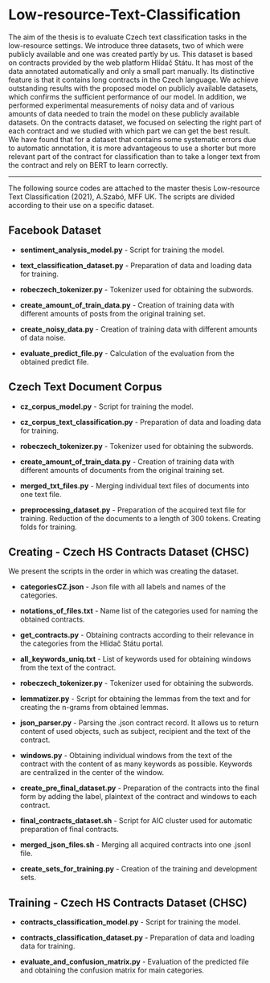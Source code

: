 # Low-resource-Text-Classification
The aim of the thesis is to evaluate Czech text classification tasks in the low-resource settings. We introduce three datasets, two of which were publicly available and one was created partly by us. This dataset is based on contracts provided by the web platform Hlídač Státu. It has most of the data annotated automatically and only a small part manually. Its distinctive feature is that it contains long contracts in the Czech language. We achieve outstanding results with the proposed model on publicly available datasets, which confirms the sufficient performance of our model. In addition, we performed experimental measurements of noisy data and of various amounts of data needed to train the model on these publicly available datasets. On the contracts dataset, we focused on selecting the right part of each contract and we studied with which part we can get the best result. We have found that for a dataset that contains some systematic errors due to automatic annotation, it is more advantageous to use a shorter but more relevant part of the contract for classification than to take a longer text from the contract and rely on BERT to learn correctly.

---

The following source codes are attached to the master thesis Low-resource Text Classification (2021), A.Szabó, MFF UK. The scripts are divided according to their use on a specific dataset.

## Facebook Dataset

* **sentiment\_analysis\_model.py** - Script for training the model.

* **text\_classification\_dataset.py** - Preparation of data and loading data for training.

* **robeczech\_tokenizer.py** - Tokenizer used for obtaining the subwords.

* **create\_amount\_of\_train\_data.py** - Creation of training data with different amounts of posts from the original training set.

* **create\_noisy\_data.py** - Creation of training data with different amounts of data noise.

* **evaluate\_predict\_file.py** - Calculation of the evaluation from the obtained predict file.

## Czech Text Document Corpus

* **cz\_corpus\_model.py** - Script for training the model.

* **cz\_corpus\_text\_classification.py** - Preparation of data and loading data for training.

* **robeczech\_tokenizer.py** - Tokenizer used for obtaining the subwords.

* **create\_amount\_of\_train\_data.py** - Creation of training data with different amounts of documents from the original training set.

* **merged\_txt\_files.py** - Merging individual text files of documents into one text file.

* **preprocessing\_dataset.py** - Preparation of the acquired text file for training. Reduction of the documents to a length of 300 tokens. Creating folds for training.

## Creating - Czech HS Contracts Dataset (CHSC)
We present the scripts in the order in which was creating the dataset.

* **categoriesCZ.json** - Json file with all labels and names of the categories.

* **notations\_of\_files.txt** - Name list of the categories used for naming the obtained contracts.

* **get\_contracts.py** - Obtaining contracts according to their relevance in the categories from the Hlídač Státu portal.

* **all\_keywords\_uniq.txt** - List of keywords used for obtaining windows from the text of the contract.

* **robeczech\_tokenizer.py** - Tokenizer used for obtaining the subwords.

* **lemmatizer.py** - Script for obtaining the lemmas from the text and for creating the n-grams from obtained lemmas.

* **json\_parser.py** - Parsing the .json contract record. It allows us to return content of used objects, such as subject, recipient and the text of the contract.

* **windows.py** - Obtaining individual windows from the text of the contract with the content of as many keywords as possible. Keywords are centralized in the center of the window.

* **create\_pre\_final\_dataset.py** - Preparation of the contracts into the final form by adding the label, plaintext of the contract and windows to each contract.

* **final\_contracts\_dataset.sh** - Script for AIC cluster used for automatic preparation of final contracts.

* **merged\_json\_files.sh** - Merging all acquired contracts into one .jsonl file.

* **create\_sets\_for\_training.py** - Creation of the training and development sets.

## Training - Czech HS Contracts Dataset (CHSC)

* **contracts\_classification\_model.py** - Script for training the model.

* **contracts\_classification\_dataset.py** - Preparation of data and loading data for training.

* **evaluate\_and\_confusion\_matrix.py** - Evaluation of the predicted file and obtaining the confusion matrix for main categories.



